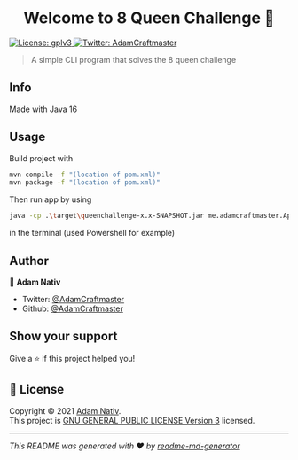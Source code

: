 <h1 align="center">Welcome to 8 Queen Challenge 👋</h1>
<p>
  <a href="https://github.com/AdamCraftmaster/9-Queen-Challenge/blob/main/LICENSE" target="_blank">
    <img alt="License: gplv3" src="https://img.shields.io/badge/License-gplv3-yellow.svg" />
  </a>
  <a href="https://twitter.com/AdamCraftmaster" target="_blank">
    <img alt="Twitter: AdamCraftmaster" src="https://img.shields.io/twitter/follow/AdamCraftmaster.svg?style=social" />
  </a>
</p>

> A simple CLI program that solves the 8 queen challenge

## Info

Made with Java 16

## Usage

Build project with
```sh
mvn compile -f "(location of pom.xml)"
mvn package -f "(location of pom.xml)"
```
Then run app by using
```sh
java -cp .\target\queenchallenge-x.x-SNAPSHOT.jar me.adamcraftmaster.App
```
in the terminal (used Powershell for example)

## Author

👤 **Adam Nativ**

* Twitter: [@AdamCraftmaster](https://twitter.com/AdamCraftmaster)
* Github: [@AdamCraftmaster](https://github.com/AdamCraftmaster)

## Show your support

Give a ⭐️ if this project helped you!

## 📝 License

Copyright © 2021 [Adam Nativ](https://github.com/AdamCraftmaster).<br />
This project is [GNU GENERAL PUBLIC LICENSE Version 3](https://github.com/AdamCraftmaster/8-Queen-Challenge/blob/main/LICENSE) licensed.

***
_This README was generated with ❤️ by [readme-md-generator](https://github.com/kefranabg/readme-md-generator)_
